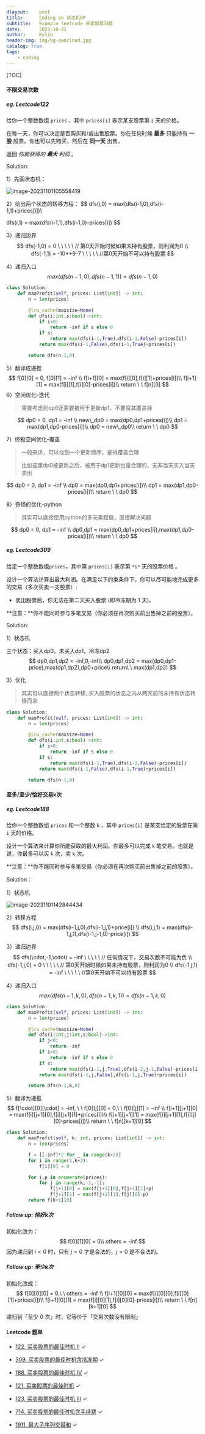```yaml
---
dlayout:    post
title:      Coding on 状态机DP
subtitle:   Example leetcode 买卖股票问题
date:       2023-10-31
author:     Kylin
header-img: img/bg-owncloud.jpg
catalog: true
tags:
    - coding
---
```




[TOC]

#### 不限交易次数

##### eg. Leetcode122 

给你一个整数数组 `prices` ，其中 `prices[i]` 表示某支股票第 `i` 天的价格。

在每一天，你可以决定是否购买和/或出售股票。你在任何时候 **最多** 只能持有 **一股** 股票。你也可以先购买，然后在 **同一天** 出售。

返回 *你能获得的 **最大** 利润* 。

Solution:

1）先画状态机：

![image-20231101105558419](https://kylinhub.oss-cn-shanghai.aliyuncs.com/image-20231101105558419.png)

2）给出两个状态的转移方程：
$$
dfs(i,0) = max(dfs(i-1,0),dfs(i-1,1)+prices[i])\\

dfs(i,1) = max(dfs(i-1,1),dfs(i-1,0)-prices[i])
$$


3）递归边界
$$
dfs(-1,0) = 0  \ \ \ \ \   // 第0天开始时候如果未持有股票，则利润为0
\\
dfs(-1,1) = -10**9-7 \ \ \ \ \ //第0天开始不可以持有股票
$$

4）递归入口 
$$
max(dfs(n-1,0),dfs(n-1,1))=dfs(n-1,0)
$$


```python
class Solution:
    def maxProfit(self, prices: List[int]) -> int:
        n = len(prices)

        @lru_cache(maxsize=None)
        def dfs(i:int,s:bool)->int:
            if i<0:
                return -inf if s else 0
            if s:
                return max(dfs(i-1,True),dfs(i-1,False)-prices[i])
            return max(dfs(i-1,False),dfs(i-1,True)+prices[i])

        return dfs(n-1,0)
```



5）翻译成递推
$$
f[0][0] = 0, f[0][1] = -inf \\
f[i+1][0] = max(f[i][0],f[i][1]+prices[i])\\
f[i+1][1] = max(f[i][1],f[i][0]-prices[i])\\
return \ \ f[n][0]
$$
6）空间优化-迭代

> 需要考虑到dp0还需要被用于更新dp1，不要将其覆盖掉

$$
dp0 = 0, dp1 = -inf \\
new\_dp0 = max(dp0,dp1+prices[i])\\
dp1 = max(dp1,dp0-prices[i])\\
dp0 = new\_dp0\\
return \ \ dp0
$$



7）终极空间优化-覆盖

> 一般来讲，可以找到一个更新顺序，是得覆盖合理
>
> 比如这里dp0被更新之后，被用于dp1更新也是合理的，无非当天买入当天卖出

$$
dp0 = 0, dp1 = -inf \\
dp0 = max(dp0,dp1+prices[i])\\
dp1 = max(dp1,dp0-prices[i])\\
return \ \ dp0
$$



8）奇怪的优化-python

> 其实可以直接使用python的多元素赋值，直接解决问题

$$
dp0 = 0, dp1 = -inf \\
dp0,dp1 = max(dp0,dp1+prices[i]),max(dp1,dp0-prices[i])\\
return \ \ dp0
$$



##### eg. Leetcode309

给定一个整数数组`prices`，其中第 `prices[i]` 表示第 `*i*` 天的股票价格 。

设计一个算法计算出最大利润。在满足以下约束条件下，你可以尽可能地完成更多的交易（多次买卖一支股票）:

- 卖出股票后，你无法在第二天买入股票 (即冷冻期为 1 天)。

**注意：**你不能同时参与多笔交易（你必须在再次购买前出售掉之前的股票）。

Solution:

1）状态机

三个状态：买入dp0，未买入dp1，冷冻dp2
$$
dp0,dp1,dp2 = -inf,0,-inf\\
dp0,dp1,dp2 = max(dp0,dp1-price),max(dp1,dp2),dp0+price\\
return\ \ max(dp1,dp2)
$$


3）优化

> 其实可以直接两个状态转移, 买入股票的状态之内从两天前的未持有状态转移而来

```python
class Solution:
    def maxProfit(self, prices: List[int]) -> int:
        n = len(prices)

        @lru_cache(maxsize=None)
        def dfs(i:int,s:bool)->int:
            if i<0:
                return -inf if s else 0
            if s:
                return max(dfs(i-1,True),dfs(i-2,False)-prices[i])
            return max(dfs(i-1,False),dfs(i-1,True)+prices[i])

        return dfs(n-1,0)
```



#### 至多/至少/恰好交易k次

##### eg. Leetcode188

给你一个整数数组 `prices` 和一个整数 `k` ，其中 `prices[i]` 是某支给定的股票在第 `i` 天的价格。

设计一个算法来计算你所能获取的最大利润。你最多可以完成 `k` 笔交易。也就是说，你最多可以买 `k` 次，卖 `k` 次。

**注意：**你不能同时参与多笔交易（你必须在再次购买前出售掉之前的股票）。

Solution：

1）状态机

![image-20231101142844434](https://kylinhub.oss-cn-shanghai.aliyuncs.com/image-20231101142844434.png)

2）转移方程
$$
dfs(i,j,0) = max(dfs(i-1,j,0),dfs(i-1,j,1)+price[i]) \\
dfs(i,j,1) = max(dfs(i-1,j,1),dfs(i-1,j-1,0)-price[i])
$$


3）递归边界
$$
dfs(\cdot,-1,\cdot) = -inf  \ \ \ \ \   // 任何情况下，交易次数不可能为负
\\
dfs(-1,j,0) = 0 \ \ \ \ \ // 第0天开始时候如果未持有股票，则利润为0
\\
dfs(-1,j,1) = -inf \ \ \ \ \ //第0天开始不可以持有股票
$$


4）递归入口
$$
max(dfs(n-1,k,0),dfs(n-1,k,1)) = dfs(n-1,k,0)
$$

```python
class Solution:
    def maxProfit(self, prices: List[int]) -> int:
        n = len(prices)

        @lru_cache(maxsize=None)
        def dfs(i:int,j:int,s:bool)->int:
            if j<0:
                return -inf
            if i<0:
                return -inf if s else 0
            if s:
                return max(dfs(i-1,j,True),dfs(i-2,j-1,False)-prices[i])
            return max(dfs(i-1,j,False),dfs(i-1,j,True)+prices[i])

        return dfs(n-1,k,0)
```



5）翻译为递推
$$
f[\cdot][0][\cdot] = -inf, \ \ f[0][j][0] = 0,\ \ f[0][j][1] = -inf \\
f[i+1][j+1][0] = max(f[i][j+1][0],f[i][j+1][1]+prices[i])\\
f[i+1][j+1][1] = max(f[i][j+1][1],f[i][j][0]-prices[i])\\
return \ \ f[n][k+1][0]
$$

```python
class Solution:
    def maxProfit(self, k: int, prices: List[int]) -> int:
        n = len(prices)

        f = [[-inf]*2 for _ in range(k+2)]
        for i in range(1,k+2):
            f[i][0] = 0

        for i,p in enumerate(prices):
            for j in range(k,-1,-1):
                f[j+1][0] = max(f[j+1][0],f[j+1][1]+p)
                f[j+1][1] = max(f[j+1][1],f[j][0]-p)
        return f[k+1][0]
```

##### Follow up: 恰好k次

初始化改为：
$$
f[0][1][0] = 0\\
others = -inf
$$
因为递归到 $i<0$ 时，只有 $j=0$ 才是合法的，$j>0$ 是不合法的。

##### Follow up: 至少k次

初始化改成：
$$
f[0][0][0] = 0,\ \ others = -inf \\
f[i+1][0][0] = max(f[i][0][0],f[i][0][1]+prices[i])\\
f[i+1][0][1] = max(f[i][0][1],f[i][0][0]-prices[i])\\
return \ \ f[n][k+1][0]
$$
递归到「至少 0 次」时，它等价于「交易次数没有限制」


#### Leetcode 题单

- [122. 买卖股票的最佳时机 II](https://leetcode.cn/problems/best-time-to-buy-and-sell-stock-ii/) ✓
- [309. 买卖股票的最佳时机含冷冻期](https://leetcode.cn/problems/best-time-to-buy-and-sell-stock-with-cooldown/) ✓
- [188. 买卖股票的最佳时机 IV](https://leetcode.cn/problems/best-time-to-buy-and-sell-stock-iv/) ✓

- [121. 买卖股票的最佳时机](https://leetcode.cn/problems/best-time-to-buy-and-sell-stock/) ✓
- [123. 买卖股票的最佳时机 III](https://leetcode.cn/problems/best-time-to-buy-and-sell-stock-iii/) ✓
- [714. 买卖股票的最佳时机含手续费](https://leetcode.cn/problems/best-time-to-buy-and-sell-stock-with-transaction-fee/) ✓
- [1911. 最大子序列交替和](https://leetcode.cn/problems/maximum-alternating-subsequence-sum/) ✓

